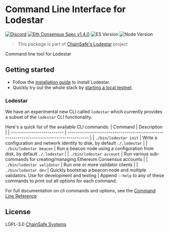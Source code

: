 # Command Line Interface for Lodestar

[![Discord](https://img.shields.io/discord/593655374469660673.svg?label=Discord&logo=discord)](https://discord.gg/aMxzVcr)
[![Eth Consensus Spec v1.4.0](https://img.shields.io/badge/ETH%20consensus--spec-1.4.0-blue)](https://github.com/ethereum/consensus-specs/releases/tag/v1.4.0)
![ES Version](https://img.shields.io/badge/ES-2021-yellow)
![Node Version](https://img.shields.io/badge/node-12.x-green)

> This package is part of [ChainSafe's Lodestar](https://lodestar.chainsafe.io) project

Command line tool for Lodestar

## Getting started

- Follow the [installation guide](https://chainsafe.github.io/lodestar/) to install Lodestar.
- Quickly try out the whole stack by [starting a local testnet](https://chainsafe.github.io/lodestar/advanced-topics/setting-up-a-testnet/).

### Lodestar

We have an experimental new CLI called `lodestar` which currently provides a subset of the `lodestar` CLI functionality.

Here's a quick list of the available CLI commands:
| Command                    | Description                                                                              |
| -------------------------- | ---------------------------------------------------------------------------------------- |
| `./bin/lodestar init`      | Write a configuration and network identity to disk, by default `./.lodestar`             |
| `./bin/lodestar beacon`    | Run a beacon node using a configuration from disk, by default `./.lodestar`              |
| `./bin/lodestar account`   | Run various sub-commands for creating/managing Ethereum Consensus accounts               |
| `./bin/lodestar validator` | Run one or more validator clients                                                        |
| `./bin/lodestar dev`       | Quickly bootstrap a beacon node and multiple validators. Use for development and testing |
Append `--help` to any of these commands to print out all options for each command.

For full documentation on cli commands and options, see the [Command Line Reference](https://chainsafe.github.io/lodestar/reference/cli/)

## License

LGPL-3.0 [ChainSafe Systems](https://chainsafe.io)
